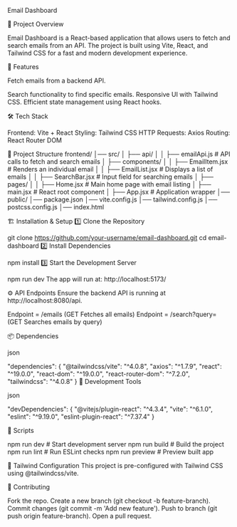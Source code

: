 Email Dashboard

📌 Project Overview

Email Dashboard is a React-based application that allows users to fetch and search emails from an API. The project is built using Vite, React, and Tailwind CSS for a fast and modern development experience.

🚀 Features

Fetch emails from a backend API.

Search functionality to find specific emails.
Responsive UI with Tailwind CSS.
Efficient state management using React hooks.

🛠️ Tech Stack

Frontend: Vite + React
Styling: Tailwind CSS
HTTP Requests: Axios
Routing: React Router DOM

📂 Project Structure
frontend/
│── src/
│   ├── api/
│   │   ├── emailApi.js        # API calls to fetch and search emails
│   ├── components/
│   │   ├── EmailItem.jsx      # Renders an individual email
│   │   ├── EmailList.jsx      # Displays a list of emails
│   │   ├── SearchBar.jsx      # Input field for searching emails
│   ├── pages/
│   │   ├── Home.jsx           # Main home page with email listing
│   ├── main.jsx               # React root component
│   ├── App.jsx                # Application wrapper
│── public/
│── package.json
│── vite.config.js
│── tailwind.config.js
│── postcss.config.js
│── index.html

🏗️ Installation & Setup
1️⃣ Clone the Repository

git clone https://github.com/your-username/email-dashboard.git
cd email-dashboard
2️⃣ Install Dependencies

npm install
3️⃣ Start the Development Server

npm run dev
The app will run at: http://localhost:5173/

⚙️ API Endpoints
Ensure the backend API is running at http://localhost:8080/api.


Endpoint = /emails	        (GET	Fetches all emails)
Endpoint = /search?query=	(GET	Searches emails by query)

📦 Dependencies

json

"dependencies": {
  "@tailwindcss/vite": "^4.0.8",
  "axios": "^1.7.9",
  "react": "^19.0.0",
  "react-dom": "^19.0.0",
  "react-router-dom": "^7.2.0",
  "tailwindcss": "^4.0.8"
}
🔧 Development Tools

json

"devDependencies": {
  "@vitejs/plugin-react": "^4.3.4",
  "vite": "^6.1.0",
  "eslint": "^9.19.0",
  "eslint-plugin-react": "^7.37.4"
}

📜 Scripts

npm run dev      # Start development server
npm run build    # Build the project
npm run lint     # Run ESLint checks
npm run preview  # Preview built app

🎨 Tailwind Configuration
This project is pre-configured with Tailwind CSS using @tailwindcss/vite.

🤝 Contributing

Fork the repo.
Create a new branch (git checkout -b feature-branch).
Commit changes (git commit -m 'Add new feature').
Push to branch (git push origin feature-branch).
Open a pull request.
